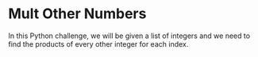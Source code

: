 # Mult Other Numbers

In this Python challenge, we will be given a list of integers and we need to find the products of every other integer for each index.

